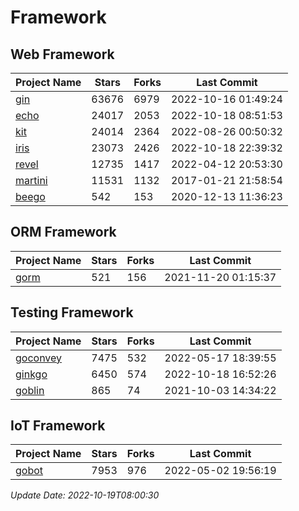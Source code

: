 # Framework

## Web Framework
| Project Name | Stars | Forks | Last Commit |
| ------------ | ----- | ----- | ----------- |
| [gin](https://github.com/gin-gonic/gin) | 63676 | 6979 | 2022-10-16 01:49:24 |
| [echo](https://github.com/labstack/echo) | 24017 | 2053 | 2022-10-18 08:51:53 |
| [kit](https://github.com/go-kit/kit) | 24014 | 2364 | 2022-08-26 00:50:32 |
| [iris](https://github.com/kataras/iris) | 23073 | 2426 | 2022-10-18 22:39:32 |
| [revel](https://github.com/revel/revel) | 12735 | 1417 | 2022-04-12 20:53:30 |
| [martini](https://github.com/go-martini/martini) | 11531 | 1132 | 2017-01-21 21:58:54 |
| [beego](https://github.com/astaxie/beego) | 542 | 153 | 2020-12-13 11:36:23 |

## ORM Framework
| Project Name | Stars | Forks | Last Commit |
| ------------ | ----- | ----- | ----------- |
| [gorm](https://github.com/jinzhu/gorm) | 521 | 156 | 2021-11-20 01:15:37 |

## Testing Framework
| Project Name | Stars | Forks | Last Commit |
| ------------ | ----- | ----- | ----------- |
| [goconvey](https://github.com/smartystreets/goconvey) | 7475 | 532 | 2022-05-17 18:39:55 |
| [ginkgo](https://github.com/onsi/ginkgo) | 6450 | 574 | 2022-10-18 16:52:26 |
| [goblin](https://github.com/franela/goblin) | 865 | 74 | 2021-10-03 14:34:22 |

## IoT Framework
| Project Name | Stars | Forks | Last Commit |
| ------------ | ----- | ----- | ----------- |
| [gobot](https://github.com/hybridgroup/gobot) | 7953 | 976 | 2022-05-02 19:56:19 |

*Update Date: 2022-10-19T08:00:30*